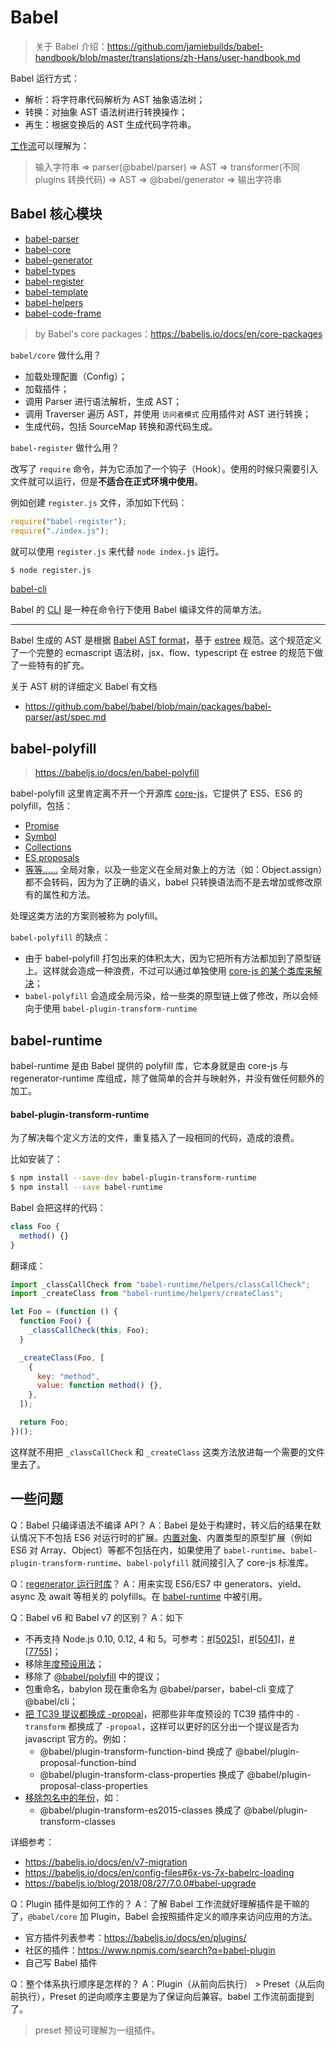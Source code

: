 # Babel

> 关于 Babel 介绍：https://github.com/jamiebuilds/babel-handbook/blob/master/translations/zh-Hans/user-handbook.md

Babel 运行方式：

- 解析：将字符串代码解析为 AST 抽象语法树；
- 转换：对抽象 AST 语法树进行转换操作；
- 再生：根据变换后的 AST 生成代码字符串。

[工作流](https://github.com/jamiebuilds/the-super-tiny-compiler)可以理解为：

> 输入字符串 => parser(@babel/parser) => AST => transformer(不同 plugins 转换代码) => AST => @babel/generator => 输出字符串

## Babel 核心模块

- [babel-parser](https://github.com/babel/babel/tree/main/packages/babel-parser)
- [babel-core](https://github.com/babel/babel/blob/main/packages/babel-core)
- [babel-generator](https://github.com/babel/babel/tree/main/packages/babel-generator)
- [babel-types](https://github.com/babel/babel/tree/main/packages/babel-types)
- [babel-register](https://github.com/babel/babel/tree/main/packages/babel-register)
- [babel-template](https://github.com/babel/babel/tree/main/packages/babel-template)
- [babel-helpers](https://github.com/babel/babel/tree/main/packages/babel-helpers)
- [babel-code-frame](https://github.com/babel/babel/tree/main/packages/babel-code-frame)

> by Babel's core packages：https://babeljs.io/docs/en/core-packages

`babel/core` 做什么用？

- 加载处理配置（Config）；
- 加载插件；
- 调用 Parser 进行语法解析，生成 AST；
- 调用 Traverser 遍历 AST，并使用 `访问者模式` 应用插件对 AST 进行转换；
- 生成代码，包括 SourceMap 转换和源代码生成。

`babel-register` 做什么用？

改写了 `require` 命令，并为它添加了一个钩子（Hook）。使用的时候只需要引入文件就可以运行，但是**不适合在正式环境中使用**。

例如创建 `register.js` 文件，添加如下代码：

```js
require("babel-register");
require("./index.js");
```

就可以使用 `register.js` 来代替 `node index.js` 运行。

```bash
$ node register.js
```

[babel-cli](https://github.com/babel/babel/tree/main/packages/babel-cli)

Babel 的 [CLI](https://github.com/jamiebuilds/babel-handbook/blob/master/translations/zh-Hans/user-handbook.md#babel-cli) 是一种在命令行下使用 Babel 编译文件的简单方法。

---

Babel 生成的 AST 是根据 [Babel AST format](https://github.com/babel/babel/blob/main/packages/babel-parser/ast/spec.md)，基于 [estree](https://github.com/estree/estree) 规范。这个规范定义了一个完整的 ecmascript 语法树，jsx、flow、typescript 在 estree 的规范下做了一些特有的扩充。

关于 AST 树的详细定义 Babel 有文档

- https://github.com/babel/babel/blob/main/packages/babel-parser/ast/spec.md

## babel-polyfill

> https://babeljs.io/docs/en/babel-polyfill

babel-polyfill 这里肯定离不开一个开源库 [core-js](https://github.com/zloirock/core-js)，它提供了 ES5、ES6 的 polyfill，包括：

- [Promise](https://github.com/zloirock/core-js#ecmascript-promise)
- [Symbol](https://github.com/zloirock/core-js#ecmascript-symbol)
- [Collections](https://github.com/zloirock/core-js#ecmascript-collections)
- [ES proposals](https://github.com/zloirock/core-js#ecmascript-proposals)
- [等等......](https://github.com/zloirock/core-js#index) 全局对象，以及一些定义在全局对象上的方法（如：Object.assign）都不会转码，因为为了正确的语义，babel 只转换语法而不是去增加或修改原有的属性和方法。

处理这类方法的方案则被称为 polyfill。

`babel-polyfill` 的缺点：

- 由于 babel-polyfill 打包出来的体积太大，因为它把所有方法都加到了原型链上。这样就会造成一种浪费，不过可以通过单独使用 [core-js 的某个类库来解决](https://github.com/zloirock/core-js/blob/master/docs/zh_CN/2019-03-19-core-js-3-babel-and-a-look-into-the-future.md#%E5%8C%85%E5%85%A5%E5%8F%A3%E5%92%8C%E6%A8%A1%E5%9D%97%E5%90%8D%E5%AD%97)；
- `babel-polyfill` 会造成全局污染，给一些类的原型链上做了修改，所以会倾向于使用 `babel-plugin-transform-runtime`

## babel-runtime

babel-runtime 是由 Babel 提供的 polyfill 库，它本身就是由 core-js 与 regenerator-runtime 库组成，除了做简单的合并与映射外，并没有做任何额外的加工。

#### babel-plugin-transform-runtime

为了解决每个定义方法的文件，重复插入了一段相同的代码，造成的浪费。

比如安装了：

```bash
$ npm install --save-dev babel-plugin-transform-runtime
$ npm install --save babel-runtime
```

Babel 会把这样的代码：

```js
class Foo {
  method() {}
}
```

翻译成：

```js
import _classCallCheck from "babel-runtime/helpers/classCallCheck";
import _createClass from "babel-runtime/helpers/createClass";

let Foo = (function () {
  function Foo() {
    _classCallCheck(this, Foo);
  }

  _createClass(Foo, [
    {
      key: "method",
      value: function method() {},
    },
  ]);

  return Foo;
})();
```

这样就不用把 `_classCallCheck` 和 `_createClass` 这类方法放进每一个需要的文件里去了。

## 一些问题

Q：Babel 只编译语法不编译 API？
A：Babel 是处于构建时，转义后的结果在默认情况下不包括 ES6 对运行时的扩展。[内置对象](https://developer.mozilla.org/zh-CN/docs/Web/JavaScript/Reference/Global_Objects)、内置类型的原型扩展（例如 ES6 对 Array、Object）等都不包括在内，如果使用了 `babel-runtime`、`babel-plugin-transform-runtime`、`babel-polyfill` 就间接引入了 core-js 标准库。

Q：[regenerator 运行时库](https://github.com/facebook/regenerator/tree/master/packages/regenerator-runtime)？
A：用来实现 ES6/ES7 中 generators、yield、async 及 await 等相关的 polyfills。在 [babel-runtime](https://github.com/babel/babel/blob/main/packages/babel-runtime-corejs3/regenerator/index.js) 中被引用。

Q：Babel v6 和 Babel v7 的区别？
A：如下

- 不再支持 Node.js 0.10, 0.12, 4 和 5。可参考：[#[5025]](https://github.com/babel/babel/pull/5025)，[#[5041]](https://github.com/babel/babel/pull/5041)，[#[7755]](https://github.com/babel/babel/pull/7755)；
- 移除[年度预设用法](https://babeljs.io/blog/2017/12/27/nearing-the-7.0-release.html#deprecated-yearly-presets-eg-babel-preset-es20xx)；
- 移除了 [@babel/polyfill](https://github.com/babel/babel/issues/8416) 中的提议；
- 包重命名，babylon 现在重命名为 @babel/parser，babel-cli 变成了 @babel/cli；
- [把 TC39 提议都换成 -propoal](http://babeljs.io/blog/2017/12/27/nearing-the-7.0-release.html#renames-proposal)，把那些非年度预设的 TC39 插件中的 `-transform` 都换成了 `-propoal`，这样可以更好的区分出一个提议是否为 javascript 官方的。例如：
  - @babel/plugin-transform-function-bind 换成了 @babel/plugin-proposal-function-bind
  - @babel/plugin-transform-class-properties 换成了 @babel/plugin-proposal-class-properties
- [移除包名中的年份](https://babeljs.io/blog/2017/12/27/nearing-the-7.0-release.html#renames-drop-the-year-from-the-plugin-name)，如：
  - @babel/plugin-transform-es2015-classes 换成了 @babel/plugin-transform-classes

详细参考：

- https://babeljs.io/docs/en/v7-migration
- https://babeljs.io/docs/en/config-files#6x-vs-7x-babelrc-loading
- https://babeljs.io/blog/2018/08/27/7.0.0#babel-upgrade

Q：Plugin 插件是如何工作的？
A：了解 Babel 工作流就好理解插件是干嘛的了，`@babel/core` 加 Plugin，Babel 会按照插件定义的顺序来访问应用的方法。

- 官方插件列表参考：https://babeljs.io/docs/en/plugins/
- 社区的插件：https://www.npmjs.com/search?q=babel-plugin
- 自己写 Babel 插件

Q：整个体系执行顺序是怎样的？
A：Plugin（从前向后执行） > Preset（从后向前执行），Preset 的逆向顺序主要是为了保证向后兼容。babel 工作流前面提到了。

> preset 预设可理解为一组插件。
